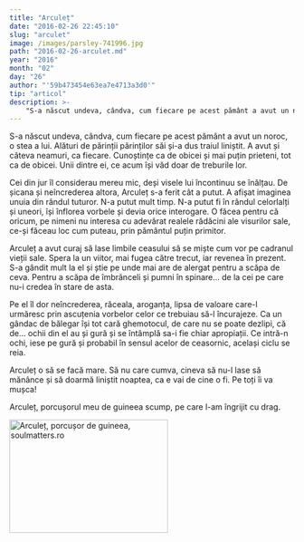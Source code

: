 ```yaml
---
title: "Arculeț"
date: "2016-02-26 22:45:10"
slug: "arculet"
image: /images/parsley-741996.jpg
path: "2016-02-26-arculet.md"
year: "2016"
month: "02"
day: "26"
author: "'59b473454e63ea7e4713a3d0'"
tip: "articol"
description: >-
    "S-a născut undeva, cândva, cum fiecare pe acest pământ a avut un noroc, o stea a lui. Alături de părinții părinților săi și-a dus traiul liniștit. A avut și câteva neamuri, ca fiecare. Cunoștințe ca d"
---
```

<div class="kg-card-markdown"><p>S-a născut undeva, cândva, cum fiecare pe acest pământ a avut un noroc, o stea a lui. Alături de părinții părinților săi și-a dus traiul liniștit. A avut și câteva neamuri, ca fiecare. Cunoștințe ca de obicei și mai puțin prieteni, tot ca de obicei. Unii dintre ei, ce acum își văd doar de treburile lor.</p>
<p>Cei din jur îl considerau mereu mic, deși visele lui încontinuu se înălțau. De șicana și neîncrederea altora, Arculeț s-a ferit cât a putut. A afișat imaginea unuia din rândul tuturor. N-a putut mult timp. N-a putut fi în rândul celorlalți și uneori, își înflorea vorbele și devia orice interogare. O făcea pentru că oricum, pe nimeni nu interesa cu adevărat realele rădăcini ale visurilor sale, ce-și făceau loc cum puteau, prin pământul puțin primitor. </p>
<p>Arculeț a avut curaj să lase limbile ceasului să se miște cum vor pe cadranul vieții sale. Spera la un viitor, mai fugea către trecut, iar revenea în prezent. S-a gândit mult la el și știe pe unde mai are de alergat pentru a scăpa de ceva. Pentru a scăpa de îmbrânceli și pumni în spinare... de la cei pe care nu-i credea în stare de asta.</p>
<p>Pe el îl dor neîncrederea, răceala, aroganța, lipsa de valoare care-l urmăresc prin ascuțenia vorbelor celor ce trebuiau să-l încurajeze. Ca un gândac de bălegar își tot cară ghemotocul, de care nu se poate dezlipi, că de... ochii din el au și gură și se întâmplă sa-i fie chiar apropiații. Ce intră-n ochi, iese pe gură și probabil în sensul acelor de ceasornic, același ciclu se reia.</p>
<p>Arculeț o să se facă mare. Să nu care cumva, cineva să nu-l lase să mănânce și să doarmă liniștit noaptea, ca e vai de cine o fi. Pe toți îi va mușca!</p>
<p>Arculeț, porcușorul meu de guineea scump, pe care l-am îngrijit cu drag.</p>
<p> </p>
<p><img alt="Arculeț, porcușor de guineea, soulmatters.ro" src="https://www.soulmatters.ro/sites/DSC02691.jpg" style="width: 280px; height: 200px;" /></p>
<p> </p>
</div>
    